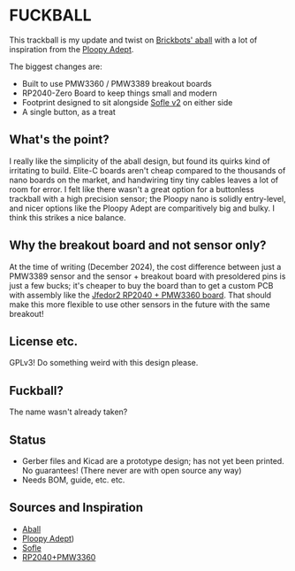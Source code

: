 # FUCKBALL

This trackball is my update and twist on [Brickbots' aball](https://github.com/brickbots/aball) with a lot of inspiration from the [Ploopy Adept](https://github.com/ploopyco/adept-trackball). 

The biggest changes are:

- Built to use PMW3360 / PMW3389 breakout boards
- RP2040-Zero Board to keep things small and modern
- Footprint designed to sit alongside [Sofle v2](https://github.com/josefadamcik/SofleKeyboard) on either side
- A single button, as a treat

## What's the point?

I really like the simplicity of the aball design, but found its quirks kind of irritating to build. Elite-C boards aren't cheap compared to the thousands of nano boards on the market, and handwiring tiny tiny cables leaves a lot of room for error. I felt like there wasn't a great option for a buttonless trackball with a high precision sensor; the Ploopy nano is solidly entry-level, and nicer options like the Ploopy Adept are comparitively big and bulky. I think this strikes a nice balance.

## Why the breakout board and not sensor only? 

At the time of writing (December 2024), the cost difference between just a PMW3389 sensor and the sensor + breakout board with presoldered pins is just a few bucks; it's cheaper to buy the board than to get a custom PCB with assembly like the [Jfedor2 RP2040 + PMW3360 board](https://github.com/jfedor2/rp2040-pmw3360). That should make this more flexible to use other sensors in the future with the same breakout!

## License etc.

GPLv3! Do something weird with this design please.

## Fuckball?

The name wasn't already taken?

## Status

- Gerber files and Kicad are a prototype design; has not yet been printed. No guarantees! (There never are with open source any way)
- Needs BOM, guide, etc. etc. 

## Sources and Inspiration

- [Aball](https://github.com/brickbots/aball)
- [Ploopy Adept](https://github.com/ploopyco/adept-trackball))
- [Sofle](https://github.com/josefadamcik/SofleKeyboard)
- [RP2040+PMW3360](https://github.com/jfedor2/rp2040-pmw3360)
